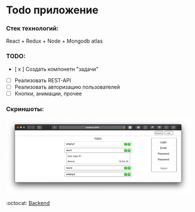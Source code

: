 # Todo приложение
### Стек технологий:

React + Redux + Node + Mongodb atlas

### TODO:
- [ x ] Создать компонетн "задачи"
- [ ] Реализовать REST-API
- [ ] Реализовать авторизацию пользователей
- [ ] Кнопки, анимации, прочее 

### Скриншоты:
 ![1](https://github.com/LilExi/example-todo/blob/master/Screenshots/Снимок%20экрана%202019-09-17%20в%2022.46.24.png?raw=true)

:octocat: [Backend](https://github.com/LilExi/example-todo-node)
